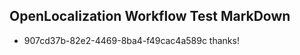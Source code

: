 ## OpenLocalization Workflow Test MarkDown
* 907cd37b-82e2-4469-8ba4-f49cac4a589c 
thanks!<!--HONumber=Mar16_HO3-->
